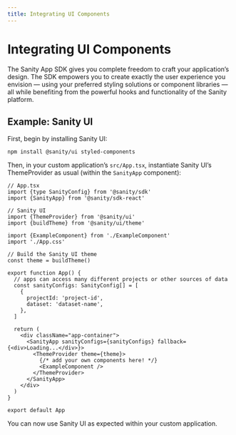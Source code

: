 ```yaml
---
title: Integrating UI Components
---
```


# Integrating UI Components

The Sanity App SDK gives you complete freedom to craft your application’s design. The SDK empowers you to create exactly the user experience you envision — using your preferred styling solutions or component libraries — all while benefiting from the powerful hooks and functionality of the Sanity platform.

## Example: Sanity UI

First, begin by installing Sanity UI:

```shell
npm install @sanity/ui styled-components
```

Then, in your custom application’s `src/App.tsx`, instantiate Sanity UI’s ThemeProvider as usual (within the `SanityApp` component):

```tsx
// App.tsx
import {type SanityConfig} from '@sanity/sdk'
import {SanityApp} from '@sanity/sdk-react'

// Sanity UI
import {ThemeProvider} from '@sanity/ui'
import {buildTheme} from '@sanity/ui/theme'

import {ExampleComponent} from './ExampleComponent'
import './App.css'

// Build the Sanity UI theme
const theme = buildTheme()

export function App() {
  // apps can access many different projects or other sources of data
  const sanityConfigs: SanityConfig[] = [
    {
      projectId: 'project-id',
      dataset: 'dataset-name',
    },
  ]

  return (
    <div className="app-container">
      <SanityApp sanityConfigs={sanityConfigs} fallback={<div>Loading...</div>}>
        <ThemeProvider theme={theme}>
          {/* add your own components here! */}
          <ExampleComponent />
        </ThemeProvider>
      </SanityApp>
    </div>
  )
}

export default App
```

You can now use Sanity UI as expected within your custom application.
